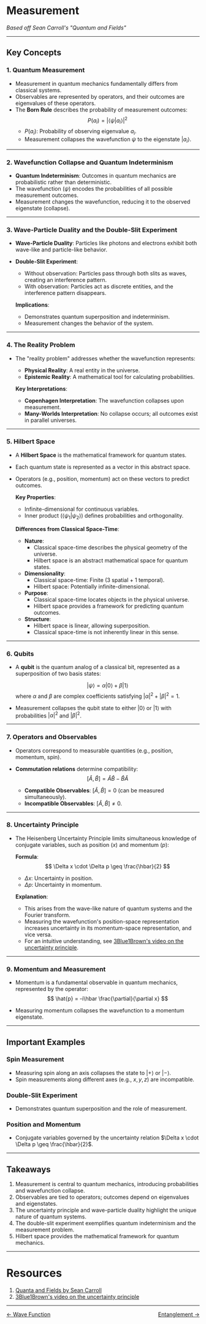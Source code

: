 # Measurement  
*Based off Sean Carroll's "Quantum and Fields"*

---

## **Key Concepts**

### 1. **Quantum Measurement**
- Measurement in quantum mechanics fundamentally differs from classical systems.
- Observables are represented by operators, and their outcomes are eigenvalues of these operators.
- The **Born Rule** describes the probability of measurement outcomes:  
  $$ P(a_i) = |\langle \psi | a_i \rangle|^2 $$
  - $P(a_i)$: Probability of observing eigenvalue $a_i$.
  - Measurement collapses the wavefunction $\psi$ to the eigenstate $|a_i\rangle$.

---

### 2. **Wavefunction Collapse and Quantum Indeterminism**
- **Quantum Indeterminism**: Outcomes in quantum mechanics are probabilistic rather than deterministic.
- The wavefunction ($\psi$) encodes the probabilities of all possible measurement outcomes.
- Measurement changes the wavefunction, reducing it to the observed eigenstate (collapse).

---

### 3. **Wave-Particle Duality and the Double-Slit Experiment**
- **Wave-Particle Duality**: Particles like photons and electrons exhibit both wave-like and particle-like behavior.
- **Double-Slit Experiment**:
  - Without observation: Particles pass through both slits as waves, creating an interference pattern.
  - With observation: Particles act as discrete entities, and the interference pattern disappears.

  **Implications**:
  - Demonstrates quantum superposition and indeterminism.
  - Measurement changes the behavior of the system.

---

### 4. **The Reality Problem**
- The "reality problem" addresses whether the wavefunction represents:
  - **Physical Reality**: A real entity in the universe.
  - **Epistemic Reality**: A mathematical tool for calculating probabilities.

  **Key Interpretations**:
  - **Copenhagen Interpretation**: The wavefunction collapses upon measurement.
  - **Many-Worlds Interpretation**: No collapse occurs; all outcomes exist in parallel universes.

---

### 5. **Hilbert Space**
- A **Hilbert Space** is the mathematical framework for quantum states.
- Each quantum state is represented as a vector in this abstract space.
- Operators (e.g., position, momentum) act on these vectors to predict outcomes.

  **Key Properties**:
  - Infinite-dimensional for continuous variables.
  - Inner product ($\langle \psi_1 | \psi_2 \rangle$) defines probabilities and orthogonality.

  **Differences from Classical Space-Time**:
  - **Nature**:
    - Classical space-time describes the physical geometry of the universe.
    - Hilbert space is an abstract mathematical space for quantum states.
  - **Dimensionality**:
    - Classical space-time: Finite (3 spatial + 1 temporal).
    - Hilbert space: Potentially infinite-dimensional.
  - **Purpose**:
    - Classical space-time locates objects in the physical universe.
    - Hilbert space provides a framework for predicting quantum outcomes.
  - **Structure**:
    - Hilbert space is linear, allowing superposition.
    - Classical space-time is not inherently linear in this sense.

---

### 6. **Qubits**
- A **qubit** is the quantum analog of a classical bit, represented as a superposition of two basis states:
  
  $$ |\psi\rangle = \alpha|0\rangle + \beta|1\rangle $$
  where $\alpha$ and $\beta$ are complex coefficients satisfying $|\alpha|^2 + |\beta|^2 = 1$.

- Measurement collapses the qubit state to either $|0\rangle$ or $|1\rangle$ with probabilities $|\alpha|^2$ and $|\beta|^2$.

---

### 7. **Operators and Observables**
- Operators correspond to measurable quantities (e.g., position, momentum, spin).
- **Commutation relations** determine compatibility:
  $$ [\hat{A}, \hat{B}] = \hat{A}\hat{B} - \hat{B}\hat{A} $$

  - **Compatible Observables**: $[\hat{A}, \hat{B}] = 0$ (can be measured simultaneously).
  - **Incompatible Observables**: $[\hat{A}, \hat{B}] \neq 0$.

---

### 8. **Uncertainty Principle**
- The Heisenberg Uncertainty Principle limits simultaneous knowledge of conjugate variables, such as position ($x$) and momentum ($p$):
  
  **Formula**:  
  $$ \Delta x \cdot \Delta p \geq \frac{\hbar}{2} $$

  - $\Delta x$: Uncertainty in position.  
  - $\Delta p$: Uncertainty in momentum.

  **Explanation**:
  - This arises from the wave-like nature of quantum systems and the Fourier transform.
  - Measuring the wavefunction's position-space representation increases uncertainty in its momentum-space representation, and vice versa.
  - For an intuitive understanding, see [3Blue1Brown's video on the uncertainty principle](https://www.youtube.com/watch?v=MBnnXbOM5S4&t=732s).

---

### 9. **Momentum and Measurement**
- Momentum is a fundamental observable in quantum mechanics, represented by the operator:
  $$ \hat{p} = -i\hbar \frac{\partial}{\partial x} $$

- Measuring momentum collapses the wavefunction to a momentum eigenstate.

---

## **Important Examples**

### **Spin Measurement**
- Measuring spin along an axis collapses the state to $|+\rangle$ or $|-\rangle$.
- Spin measurements along different axes (e.g., $x, y, z$) are incompatible.

### **Double-Slit Experiment**
- Demonstrates quantum superposition and the role of measurement.

### **Position and Momentum**
- Conjugate variables governed by the uncertainty relation $\Delta x \cdot \Delta p \geq \frac{\hbar}{2}$.

---

## **Takeaways**
1. Measurement is central to quantum mechanics, introducing probabilities and wavefunction collapse.
2. Observables are tied to operators; outcomes depend on eigenvalues and eigenstates.
3. The uncertainty principle and wave-particle duality highlight the unique nature of quantum systems.
4. The double-slit experiment exemplifies quantum indeterminism and the measurement problem.
5. Hilbert space provides the mathematical framework for quantum mechanics.

---

# Resources
1. [Quanta and Fields by Sean Carroll](https://www.amazon.com/Quanta-Fields-Biggest-Ideas-Universe/dp/0593186605)
2. [3Blue1Brown's video on the uncertainty principle](https://www.youtube.com/watch?v=MBnnXbOM5S4&t=732s)

---
<div style="display: flex; justify-content: space-between;">
  <a href="../waveFunction"><- Wave Function</a>
  <a href="../entanglement">Entanglement -></a>
</div>
